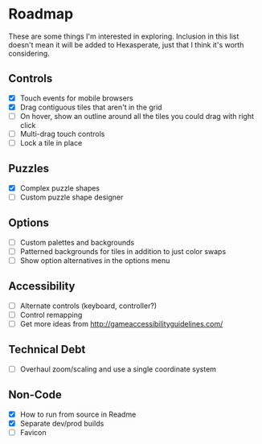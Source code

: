 # Roadmap

These are some things I'm interested in exploring. Inclusion in this list doesn't mean it will be added to Hexasperate, just that I think it's worth considering.

## Controls
- [x] Touch events for mobile browsers
- [x] Drag contiguous tiles that aren't in the grid
- [ ] On hover, show an outline around all the tiles you could drag with right click
- [ ] Multi-drag touch controls
- [ ] Lock a tile in place

## Puzzles
- [x] Complex puzzle shapes
- [ ] Custom puzzle shape designer

## Options
- [ ] Custom palettes and backgrounds
- [ ] Patterned backgrounds for tiles in addition to just color swaps
- [ ] Show option alternatives in the options menu

## Accessibility
- [ ] Alternate controls (keyboard, controller?)
- [ ] Control remapping
- [ ] Get more ideas from http://gameaccessibilityguidelines.com/

## Technical Debt
- [ ] Overhaul zoom/scaling and use a single coordinate system

## Non-Code
- [x] How to run from source in Readme
- [x] Separate dev/prod builds
- [ ] Favicon

